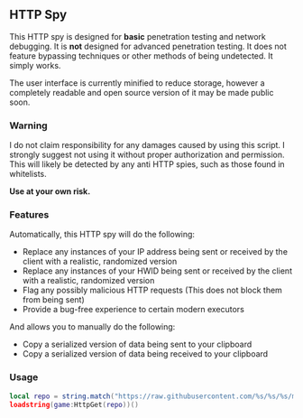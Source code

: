 ## HTTP Spy
This HTTP spy is designed for **basic** penetration testing and network debugging. It is **not** designed for advanced penetration testing.
It does not feature bypassing techniques or other methods of being undetected. It simply works.

The user interface is currently minified to reduce storage, however a completely readable and open source version of it may be made public soon.
### Warning
I do not claim responsibility for any damages caused by using this script. I strongly suggest not using it without proper authorization and permission.
This will likely be detected by any anti HTTP spies, such as those found in whitelists.

**Use at your own risk.**
### Features
Automatically, this HTTP spy will do the following:
- Replace any instances of your IP address being sent or received by the client with a realistic, randomized version
- Replace any instances of your HWID being sent or received by the client with a realistic, randomized version
- Flag any possibly malicious HTTP requests (This does not block them from being sent)
- Provide a bug-free experience to certain modern executors

And allows you to manually do the following:
- Copy a serialized version of data being sent to your clipboard
- Copy a serialized version of data being received to your clipboard
### Usage
```lua
local repo = string.match("https://raw.githubusercontent.com/%s/%s/%s/main.lua", "realstufflol", "HTTP-Spy", "main")
loadstring(game:HttpGet(repo))()
```
